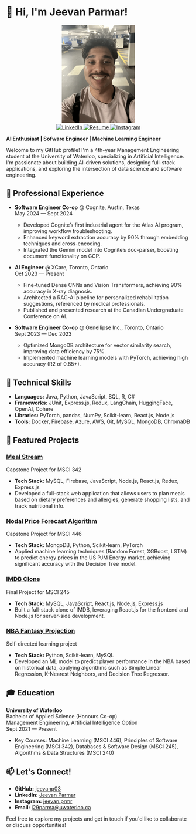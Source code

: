 # 👋 Hi, I'm Jeevan Parmar!

<div align="center">
  <img src="https://github.com/jeevanp03/jeevanp03/blob/main/imgs/IMG_2307.png" alt="Jeevan Parmar" width="200"/>
</div>

<div align="center">
  <a href="https://linkedin.com/in/jeevan-parmar-62b464194" target="_blank">
    <img src="https://img.shields.io/badge/LinkedIn-0077B5?style=for-the-badge&logo=linkedin&logoColor=white" alt="LinkedIn" />
  </a>
  <a href="https://github.com/jeevanp03/jeevanp03/blob/main/docs/Jeevan_s_Resume.pdf" target="_blank">
    <img src="https://img.shields.io/badge/Resume-Download-red?style=for-the-badge&logo=adobeacrobatreader&logoColor=white" alt="Resume" />
  </a>
  <a href="https://www.instagram.com/jeevan.prmr" target="_blank">
    <img src="https://img.shields.io/badge/Instagram-E4405F?style=for-the-badge&logo=instagram&logoColor=white" alt="Instagram" />
  </a>
</div>

**AI Enthusiast | Sofware Engineer | Machine Learning Engineer**

Welcome to my GitHub profile! I'm a 4th-year Management Engineering student at the University of Waterloo, specializing in Artificial Intelligence. I'm passionate about building AI-driven solutions, designing full-stack applications, and exploring the intersection of data science and software engineering.

## 💼 Professional Experience
- **Software Engineer Co-op** @ Cognite, Austin, Texas  
   May 2024 — Sept 2024  
   - Developed Cognite’s first industrial agent for the Atlas AI program, improving workflow troubleshooting.
   - Enhanced keyword extraction accuracy by 90% through embedding techniques and cross-encoding.
   - Integrated the Gemini model into Cognite’s doc-parser, boosting document functionality on GCP.

- **AI Engineer** @ XCare, Toronto, Ontario  
   Oct 2023 — Present  
   - Fine-tuned Dense CNNs and Vision Transformers, achieving 90% accuracy in X-ray diagnosis.
   - Architected a RAG-AI pipeline for personalized rehabilitation suggestions, referenced by medical professionals.
   - Published and presented research at the Canadian Undergraduate Conference on AI.

- **Software Engineer Co-op** @ Genellipse Inc., Toronto, Ontario  
   Sept 2023 — Dec 2023  
   - Optimized MongoDB architecture for vector similarity search, improving data efficiency by 75%.
   - Implemented machine learning models with PyTorch, achieving high accuracy (R2 of 0.85+).

## 🔧 Technical Skills
- **Languages:** Java, Python, JavaScript, SQL, R, C#
- **Frameworks:** JUnit, Express.js, Redux, LangChain, HuggingFace, OpenAI, Cohere
- **Libraries:** PyTorch, pandas, NumPy, Scikit-learn, React.js, Node.js
- **Tools:** Docker, Firebase, Azure, AWS, Git, MySQL, MongoDB, ChromaDB

## 🌟 Featured Projects

### [Meal Stream](https://github.com/MSci-245-react/course-project-team-23)
Capstone Project for MSCI 342
- **Tech Stack:** MySQL, Firebase, JavaScript, Node.js, React.js, Redux, Express.js
- Developed a full-stack web application that allows users to plan meals based on dietary preferences and allergies, generate shopping lists, and track nutritional info.

### [Nodal Price Forecast Algorithm](https://github.com/MSCI-446-Project-Team/MSCI_446_ML_Course_Project)
Capstone Project for MSCI 446
- **Tech Stack:** MongoDB, Python, Scikit-learn, PyTorch
- Applied machine learning techniques (Random Forest, XGBoost, LSTM) to predict energy prices in the US PJM Energy market, achieving significant accuracy with the Decision Tree model.

### [IMDB Clone](https://github.com/jeevanp03/IMDB_Clone)
Final Project for MSCI 245
- **Tech Stack:** MySQL, JavaScript, React.js, Node.js, Express.js
- Built a full-stack clone of IMDB, leveraging React.js for the frontend and Node.js for server-side development.

### [NBA Fantasy Projection](https://jeevanp03.github.io/nbaprediction-website/)
Self-directed learning project
- **Tech Stack:** Python, Scikit-learn, MySQL
- Developed an ML model to predict player performance in the NBA based on historical data, applying algorithms such as Simple Linear Regression, K-Nearest Neighbors, and Decision Tree Regressor.

## 🎓 Education
**University of Waterloo**  
Bachelor of Applied Science (Honours Co-op)  
Management Engineering, Artificial Intelligence Option  
Sept 2021 — Present  
- Key Courses: Machine Learning (MSCI 446), Principles of Software Engineering (MSCI 342), Databases & Software Design (MSCI 245), Algorithms & Data Structures (MSCI 240)

## 📫 Let's Connect!
- **GitHub:** [jeevanp03](https://github.com/jeevanp03)
- **LinkedIn:** [Jeevan Parmar](https://linkedin.com/in/jeevan-parmar-62b464194)
- **Instagram:** [jeevan.prmr](https://www.instagram.com/jeevan.prmr)
- **Email:** [j29parma@uwaterloo.ca](mailto:j29parma@uwaterloo.ca)

Feel free to explore my projects and get in touch if you'd like to collaborate or discuss opportunities!
